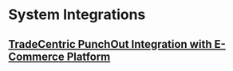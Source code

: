 # System Integrations

## [TradeCentric PunchOut Integration with E-Commerce Platform](tradecentric_punchout_catalog.md)

